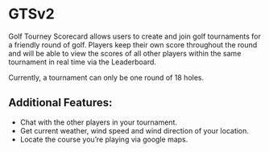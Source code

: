 # GTSv2


Golf Tourney Scorecard allows users to create and join golf tournaments for a friendly round of golf. Players keep their own score throughout the round and will be able to view the scores of all other players within the same tournament in real time via the Leaderboard. 

Currently, a tournament can only be one round of 18 holes.

## Additional Features:

* Chat with the other players in your tournament.
* Get current weather, wind speed and wind direction of your location.
* Locate the course you’re playing via google maps.

